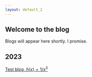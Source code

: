 ```yaml
---
layout: default_2
---
```


## Welcome to the blog

Blogs will appear here shortly. I promise.

## 2023

[Test blog, $h(x)=1/{x^3}$](./2023/11/13/test-blog.html)
